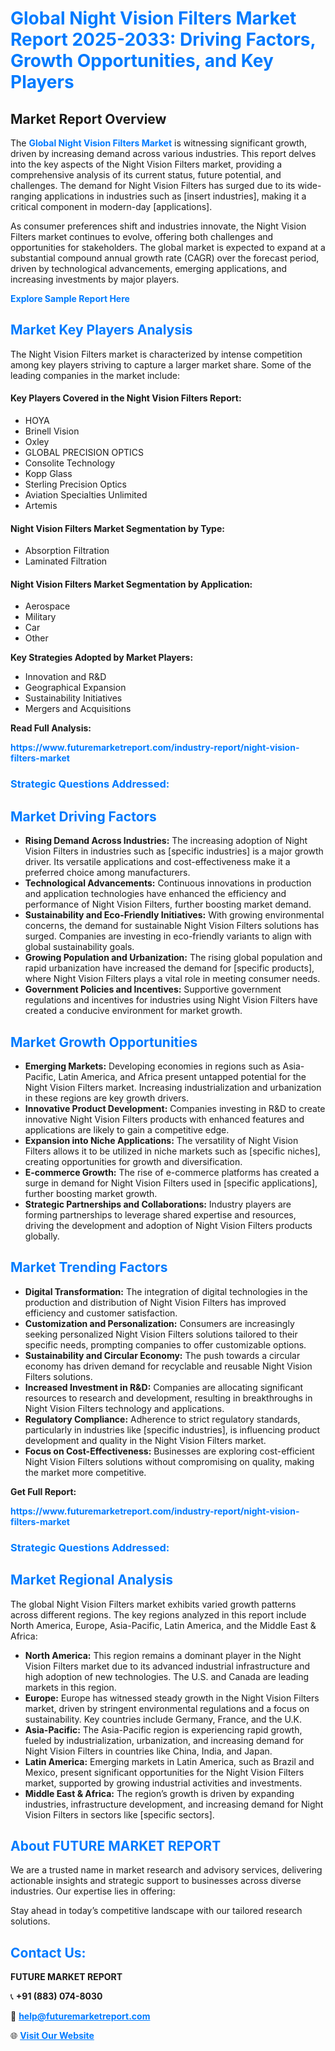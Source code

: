 <h1 style="color: #007BFF;">Global Night Vision Filters Market Report 2025-2033: Driving Factors, Growth Opportunities, and Key Players</h1>

<section id="overview">
<h2>Market Report Overview</h2>
<p>The <a href="https://www.futuremarketreport.com/industry-report/night-vision-filters-market" style="color: #007BFF; text-decoration: none;"><strong>Global Night Vision Filters Market</strong></a> is witnessing significant growth, driven by increasing demand across various industries. This report delves into the key aspects of the Night Vision Filters market, providing a comprehensive analysis of its current status, future potential, and challenges. The demand for Night Vision Filters has surged due to its wide-ranging applications in industries such as [insert industries], making it a critical component in modern-day [applications].</p>
<p>As consumer preferences shift and industries innovate, the Night Vision Filters market continues to evolve, offering both challenges and opportunities for stakeholders. The global market is expected to expand at a substantial compound annual growth rate (CAGR) over the forecast period, driven by technological advancements, emerging applications, and increasing investments by major players.</p>
</section>

<section id="overview">
<p><a href="https://www.futuremarketreport.com/request-sample/reportId=115586" style="color: #007BFF; text-decoration: none;"><strong>Explore Sample Report Here</strong></a></p>
</section>

<section id="key-players">
<h2 style="color: #007BFF;">Market Key Players Analysis</h2>
<p>The Night Vision Filters market is characterized by intense competition among key players striving to capture a larger market share. Some of the leading companies in the market include:</p>
<h4>Key Players Covered in the Night Vision Filters Report:</h4>
<ul><li>HOYA</li><li>Brinell Vision</li><li>Oxley</li><li>GLOBAL PRECISION OPTICS</li><li>Consolite Technology</li><li>Kopp Glass</li><li>Sterling Precision Optics</li><li>Aviation Specialties Unlimited</li><li>Artemis</li></ul>
<h4>Night Vision Filters Market Segmentation by Type:</h4>
<ul><li>Absorption Filtration</li><li>Laminated Filtration</li></ul>

<h4>Night Vision Filters Market Segmentation by Application:</h4>
<ul><li>Aerospace</li><li>Military</li><li>Car</li><li>Other</li></ul>
<p><strong>Key Strategies Adopted by Market Players:</strong></p>
<ul>
<li>Innovation and R&D</li>
<li>Geographical Expansion</li>
<li>Sustainability Initiatives</li>
<li>Mergers and Acquisitions</li>
</ul>
</section>

<section>
<p><strong>Read Full Analysis: </strong></p><a href="https://www.futuremarketreport.com/industry-report/night-vision-filters-market" style="color: #007BFF; text-decoration: none;"><strong>https://www.futuremarketreport.com/industry-report/night-vision-filters-market</strong></a>
<h3 style="color: #007BFF;">Strategic Questions Addressed:</h3>
</section>

<section id="driving-factors">
<h2 style="color: #007BFF;">Market Driving Factors</h2>
<ul>
<li><strong>Rising Demand Across Industries:</strong> The increasing adoption of Night Vision Filters in industries such as [specific industries] is a major growth driver. Its versatile applications and cost-effectiveness make it a preferred choice among manufacturers.</li>
<li><strong>Technological Advancements:</strong> Continuous innovations in production and application technologies have enhanced the efficiency and performance of Night Vision Filters, further boosting market demand.</li>
<li><strong>Sustainability and Eco-Friendly Initiatives:</strong> With growing environmental concerns, the demand for sustainable Night Vision Filters solutions has surged. Companies are investing in eco-friendly variants to align with global sustainability goals.</li>
<li><strong>Growing Population and Urbanization:</strong> The rising global population and rapid urbanization have increased the demand for [specific products], where Night Vision Filters plays a vital role in meeting consumer needs.</li>
<li><strong>Government Policies and Incentives:</strong> Supportive government regulations and incentives for industries using Night Vision Filters have created a conducive environment for market growth.</li>
</ul>
</section>

<section id="growth-opportunities">
<h2 style="color: #007BFF;">Market Growth Opportunities</h2>
<ul>
<li><strong>Emerging Markets:</strong> Developing economies in regions such as Asia-Pacific, Latin America, and Africa present untapped potential for the Night Vision Filters market. Increasing industrialization and urbanization in these regions are key growth drivers.</li>
<li><strong>Innovative Product Development:</strong> Companies investing in R&D to create innovative Night Vision Filters products with enhanced features and applications are likely to gain a competitive edge.</li>
<li><strong>Expansion into Niche Applications:</strong> The versatility of Night Vision Filters allows it to be utilized in niche markets such as [specific niches], creating opportunities for growth and diversification.</li>
<li><strong>E-commerce Growth:</strong> The rise of e-commerce platforms has created a surge in demand for Night Vision Filters used in [specific applications], further boosting market growth.</li>
<li><strong>Strategic Partnerships and Collaborations:</strong> Industry players are forming partnerships to leverage shared expertise and resources, driving the development and adoption of Night Vision Filters products globally.</li>
</ul>
</section>

<section id="trending-factors">
<h2 style="color: #007BFF;">Market Trending Factors</h2>
<ul>
<li><strong>Digital Transformation:</strong> The integration of digital technologies in the production and distribution of Night Vision Filters has improved efficiency and customer satisfaction.</li>
<li><strong>Customization and Personalization:</strong> Consumers are increasingly seeking personalized Night Vision Filters solutions tailored to their specific needs, prompting companies to offer customizable options.</li>
<li><strong>Sustainability and Circular Economy:</strong> The push towards a circular economy has driven demand for recyclable and reusable Night Vision Filters solutions.</li>
<li><strong>Increased Investment in R&D:</strong> Companies are allocating significant resources to research and development, resulting in breakthroughs in Night Vision Filters technology and applications.</li>
<li><strong>Regulatory Compliance:</strong> Adherence to strict regulatory standards, particularly in industries like [specific industries], is influencing product development and quality in the Night Vision Filters market.</li>
<li><strong>Focus on Cost-Effectiveness:</strong> Businesses are exploring cost-efficient Night Vision Filters solutions without compromising on quality, making the market more competitive.</li>
</ul>
</section>

<section>
<p><strong>Get Full Report: </strong></p><a href="https://www.futuremarketreport.com/industry-report/night-vision-filters-market" style="color: #007BFF; text-decoration: none;"><strong>https://www.futuremarketreport.com/industry-report/night-vision-filters-market</strong></a>
<h3 style="color: #007BFF;">Strategic Questions Addressed:</h3>
</section>


<section id="regional-analysis">
<h2 style="color: #007BFF;">Market Regional Analysis</h2>
<p>The global Night Vision Filters market exhibits varied growth patterns across different regions. The key regions analyzed in this report include North America, Europe, Asia-Pacific, Latin America, and the Middle East & Africa:</p>
<ul>
<li><strong>North America:</strong> This region remains a dominant player in the Night Vision Filters market due to its advanced industrial infrastructure and high adoption of new technologies. The U.S. and Canada are leading markets in this region.</li>
<li><strong>Europe:</strong> Europe has witnessed steady growth in the Night Vision Filters market, driven by stringent environmental regulations and a focus on sustainability. Key countries include Germany, France, and the U.K.</li>
<li><strong>Asia-Pacific:</strong> The Asia-Pacific region is experiencing rapid growth, fueled by industrialization, urbanization, and increasing demand for Night Vision Filters in countries like China, India, and Japan.</li>
<li><strong>Latin America:</strong> Emerging markets in Latin America, such as Brazil and Mexico, present significant opportunities for the Night Vision Filters market, supported by growing industrial activities and investments.</li>
<li><strong>Middle East & Africa:</strong> The region’s growth is driven by expanding industries, infrastructure development, and increasing demand for Night Vision Filters in sectors like [specific sectors].</li>
</ul>
</section>

<footer>
<h2 style="color: #007BFF;">About FUTURE MARKET REPORT</h2>
<p>We are a trusted name in market research and advisory services, delivering actionable insights and strategic support to businesses across diverse industries. Our expertise lies in offering:</p>

<p>Stay ahead in today’s competitive landscape with our tailored research solutions.</p>

<h2 style="color: #007BFF;">Contact Us:</h2>
<p><strong>FUTURE MARKET REPORT</strong></p>
<p>📞 <strong>+91 (883) 074-8030</strong></p>
<p>📧 <strong><a href="mailto:help@futuremarketreport.com" style="color: #007BFF;">help@futuremarketreport.com</a></strong></p>
<p>🌐 <strong><a href="https://www.futuremarketreport.com/" style="color: #007BFF;">Visit Our Website</a></strong></p>
</footer>